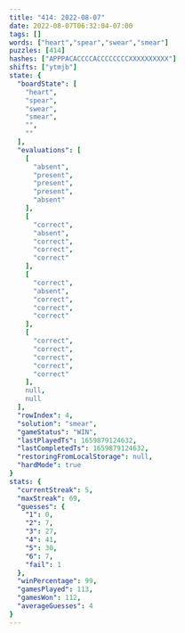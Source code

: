 ```yaml
---
title: "414: 2022-08-07"
date: 2022-08-07T06:32:04-07:00
tags: []
words: ["heart","spear","swear","smear"]
puzzles: [414]
hashes: ["APPPACACCCCACCCCCCCCXXXXXXXXXX"]
shifts: ["ytmjb"]
state: {
  "boardState": [
    "heart",
    "spear",
    "swear",
    "smear",
    "",
    ""
  ],
  "evaluations": [
    [
      "absent",
      "present",
      "present",
      "present",
      "absent"
    ],
    [
      "correct",
      "absent",
      "correct",
      "correct",
      "correct"
    ],
    [
      "correct",
      "absent",
      "correct",
      "correct",
      "correct"
    ],
    [
      "correct",
      "correct",
      "correct",
      "correct",
      "correct"
    ],
    null,
    null
  ],
  "rowIndex": 4,
  "solution": "smear",
  "gameStatus": "WIN",
  "lastPlayedTs": 1659879124632,
  "lastCompletedTs": 1659879124632,
  "restoringFromLocalStorage": null,
  "hardMode": true
}
stats: {
  "currentStreak": 5,
  "maxStreak": 69,
  "guesses": {
    "1": 0,
    "2": 7,
    "3": 27,
    "4": 41,
    "5": 30,
    "6": 7,
    "fail": 1
  },
  "winPercentage": 99,
  "gamesPlayed": 113,
  "gamesWon": 112,
  "averageGuesses": 4
}
---
```


<!-- more -->
